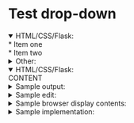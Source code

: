 # Test drop-down

<details open>
  <summary>HTML/CSS/Flask:</summary>
* Item one</br>
* Item two</br>
</details>

<details>
  <summary>Other:</summary>
* Item one</br>
* Item two</br>
</details>


<details open>
<summary>HTML/CSS/Flask:</summary>
  CONTENT
</details>


<details>
<summary>Sample output:</summary>

CONTENT
</details>


<details>
<summary>Sample edit:</summary>

CONTENT
</details>

<details>
<summary>Sample browser display contents:</summary>

CONTENT
</details>

<details>
<summary>Sample <code></code> implementation:</summary>

CONTENT
</details>